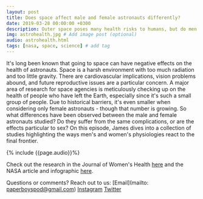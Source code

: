 ```yaml
---
layout: post
title: Does space affect male and female astronauts differently?
date: 2019-03-28 00:00:00 +0300
description: Outer space poses many health risks to humans, but do men and women experience different effects?... # Add post description (shows up as description on social media posts)
img: astrohealth.jpg # Add image post (optional)
audio: astrohealth.html
tags: [nasa, space, science] # add tag
---
```


It's long been known that going to space can have negative effects on the health of astronauts. Space is a harsh environment with too much radiation and too little gravity. There are cardiovascular implications, vision problems abound, and future reproductive issues are a particular concern. A major area of research for space agencies is meticulously checking up on the health of people who have left the Earth, especially since it's such a small group of people. Due to historical barriers, it's even smaller when considering only female astronauts - though that number is growing. So what differences have been observed between the male and female astronauts studied? Do they suffer from the same complications, or are the effects particular to sex? On this episode, James dives into a collection of studies highlighting the ways men's and women's physiologies react to the final frontier.

{% include {{page.audio}}%}

Check out the research in the Journal of Women's Health [here](https://www.liebertpub.com/toc/jwh/23/11) and the NASA article and infographic [here](https://www.liebertpub.com/toc/jwh/23/11). 

Questions or comments? Reach out to us: [Email](mailto: paperboyspod@gmail.com) [Instagram](https://www.instagram.com/paperboyspod/) [Twitter](https://twitter.com/PaperBoysPod)